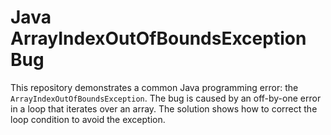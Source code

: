 # Java ArrayIndexOutOfBoundsException Bug

This repository demonstrates a common Java programming error: the `ArrayIndexOutOfBoundsException`. The bug is caused by an off-by-one error in a loop that iterates over an array. The solution shows how to correct the loop condition to avoid the exception.